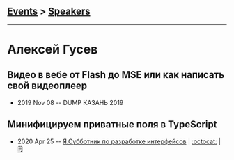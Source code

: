 ## [Events](../README.md) > [Speakers](../speakers.md)
---

# Алексей Гусев

## Видео в вебе от Flash до MSE или как написать свой видеоплеер
- 2019 Nov 08 -- DUMP КАЗАНЬ 2019    
## Минифицируем приватные поля в TypeScript
- 2020 Apr 25 -- [Я.Субботник по разработке интерфейсов](https://www.youtube.com/watch?v=alJCgWIcER0)   | [:octocat:](https://github.com/mad-gooze/ts-minify-private-talk) | [:spiral_notepad:](https://habr.com/ru/company/yandex/blog/506030/)
